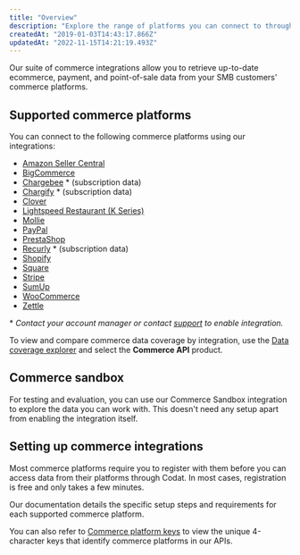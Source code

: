 ```yaml
---
title: "Overview"
description: "Explore the range of platforms you can connect to through our Commerce API."
createdAt: "2019-01-03T14:43:17.866Z"
updatedAt: "2022-11-15T14:21:19.493Z"
---
```


Our suite of commerce integrations allow you to retrieve up-to-date ecommerce, payment, and point-of-sale data from your SMB customers' commerce platforms.

## Supported commerce platforms

You can connect to the following commerce platforms using our integrations:

- [Amazon Seller Central](/integrations/commerce/amazon-seller-central/commerce-amazon-seller-central)
- [BigCommerce](/integrations/commerce/bigcommerce/commerce-bigcommerce)
- [Chargebee](/integrations/commerce/chargebee/commerce-chargebee) \* (subscription data)
- [Chargify](/integrations/commerce/chargify/commerce-chargify) \* (subscription data)
- [Clover](/integrations/commerce/clover/commerce-clover)
- [Lightspeed Restaurant (K Series)](/integrations/commerce/lightspeed-k/commerce-lightspeed-k)
- [Mollie](/integrations/commerce/mollie/commerce-mollie)
- [PayPal](/integrations/commerce/paypal/commerce-paypal)
- [PrestaShop](/integrations/commerce/prestashop/commerce-prestashop)
- [Recurly](/integrations/commerce/recurly/commerce-recurly) \* (subscription data)
- [Shopify](/integrations/commerce/shopify/commerce-shopify)
- [Square](/integrations/commerce/square/commerce-square)
- [Stripe](/integrations/commerce/stripe/commerce-stripe)
- [SumUp](/integrations/commerce/sumup/commerce-sumup)
- [WooCommerce](/integrations/commerce/woocommerce/commerce-woocommerce)
- [Zettle](/integrations/commerce/zettle/commerce-zettle)

\* _Contact your account manager or contact [support](mailto:support@codat.io) to enable integration._

To view and compare commerce data coverage by integration, use the <a  class="external" href="https://knowledge.codat.io/supported-features/commerce?view=tab-by-data-type&integrationKey=aiwb&dataType=commerce-companyInfo" target="_blank">Data coverage explorer</a> and select the **Commerce API** product.

## Commerce sandbox

For testing and evaluation, you can use our Commerce Sandbox integration to explore the data you can work with. This doesn't need any setup apart from enabling the integration itself.

## Setting up commerce integrations

Most commerce platforms require you to register with them before you can access data from their platforms through Codat. In most cases, registration is free and only takes a few minutes.

Our documentation details the specific setup steps and requirements for each supported commerce platform.

You can also refer to [Commerce platform keys](/integrations/commerce/commerce-platform-keys) to view the unique 4-character keys that identify commerce platforms in our APIs.
